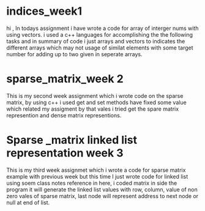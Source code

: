 # indices_week1 
hi , In todays assignment i have wrote a code for array of interger nums with using vectors. i used a c++ languages for accomplishing the the following tasks and in summary of code i just arrays and vectors to indicates the different arrays which may not usage of similat elements with some target number for adding up  to two given in seperate arrays.
# sparse_matrix_week 2
This is my second week assignment which i wrote code on the sparse matrix, by using c++ i used get and set methods have fixed some value which related my assigment by that vales i tried get the spare matrix represention and dense matrix representions.
# Sparse _matrix linked list representation week 3
This is my third week assignmet which i wrote a code for sparse matrix example with previous week but this time I just wrote code for linked list using soem class notes reference in here, i coded matrix in side the program it will generate the linked list values with row, column, value of non zero vales of sparse matrix, last node will represent address to next node or null at end of list.
